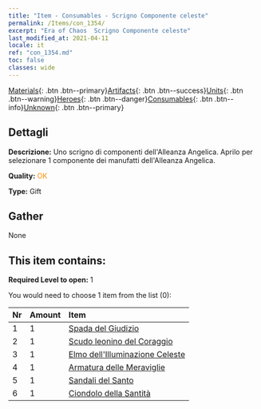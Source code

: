 ```yaml
---
title: "Item - Consumables - Scrigno Componente celeste"
permalink: /Items/con_1354/
excerpt: "Era of Chaos  Scrigno Componente celeste"
last_modified_at: 2021-04-11
locale: it
ref: "con_1354.md"
toc: false
classes: wide
---
```

 [Materials](/it/Items/){: .btn .btn--primary}[Artifacts](/it/Items/Artifacts/){: .btn .btn--success}[Units](/it/Items/Units/){: .btn .btn--warning}[Heroes](/it/Items/Heroes/){: .btn .btn--danger}[Consumables](/it/Items/Consumables/){: .btn .btn--info}[Unknown](/it/Items/Unknown/){: .btn .btn--primary}

## Dettagli
 **Descrizione:** Uno scrigno di componenti dell'Alleanza Angelica. Aprilo per selezionare 1 componente dei manufatti dell'Alleanza Angelica.

 **Quality:** <span style="color: #FF8C00">OK</span>

 **Type:** Gift

## Gather

  None

## This item contains:

 **Required Level to open:** 1

 You would need to choose 1 item from the list (0):

  | Nr | Amount |     Item    |
  |:---|:-------|:------------|
  | 1 | 1 | [Spada del Giudizio](/it/Items/art_150/) | 
  | 2 | 1 | [Scudo leonino del Coraggio](/it/Items/art_151/) | 
  | 3 | 1 | [Elmo dell'Illuminazione Celeste](/it/Items/art_152/) | 
  | 4 | 1 | [Armatura delle Meraviglie](/it/Items/art_153/) | 
  | 5 | 1 | [Sandali del Santo](/it/Items/art_154/) | 
  | 6 | 1 | [Ciondolo della Santità](/it/Items/art_155/) | 
